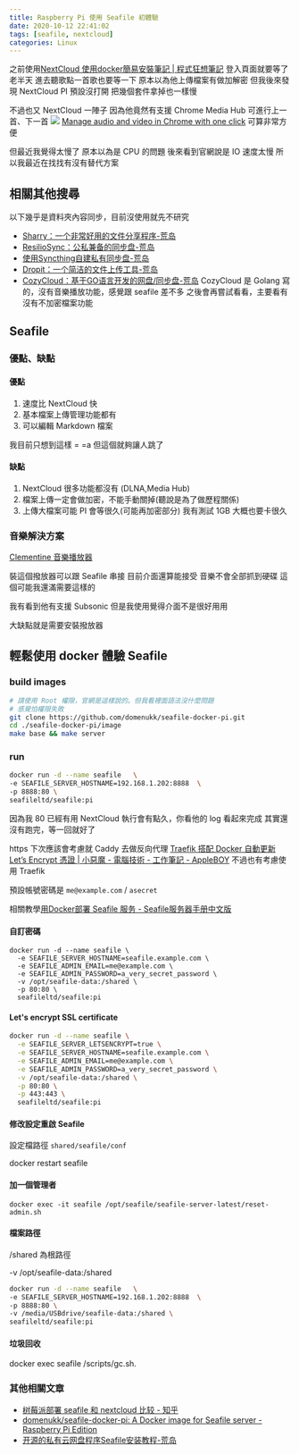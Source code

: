 ```yaml
---
title: Raspberry Pi 使用 Seafile 初體驗
date: 2020-10-12 22:41:02
tags: [seafile, nextcloud]
categories: Linux
---
```


之前使用[NextCloud 使用docker簡易安裝筆記 | 程式狂想筆記](https://malagege.github.io/blog/2018/09/16/NextCloud-%E4%BD%BF%E7%94%A8docker%E7%B0%A1%E6%98%93%E5%AE%89%E8%A3%9D%E7%AD%86%E8%A8%98/#more)
登入頁面就要等了老半天
進去聽歌點一首歌也要等一下
原本以為他上傳檔案有做加解密
但我後來發現 NextCloud PI 預設沒打開
把幾個套件拿掉也一樣慢

不過也又 NextCloud 一陣子
因為他竟然有支援 Chrome Media Hub 
可進行上一首、下一首
![](https://storage.googleapis.com/gweb-uniblog-publish-prod/original_images/Chrome_Media_Control.gif)
[Manage audio and video in Chrome with one click](https://blog.google/products/chrome/manage-audio-and-video-in-chrome/)
可算非常方便

但最近我覺得太慢了
原本以為是 CPU 的問題
後來看到官網說是 IO 速度太慢
所以我最近在找找有沒有替代方案

<!--more-->

## 相關其他搜尋



以下幾乎是資料夾內容同步，目前沒使用就先不研究

- [Sharry：一个非常好用的文件分享程序-荒岛](https://lala.im/7154.html)
- [ResilioSync：公私兼备的同步盘-荒岛](https://lala.im/4737.html)
- [使用Syncthing自建私有同步盘-荒岛](https://lala.im/4731.html)
- [Dropit：一个简洁的文件上传工具-荒岛](https://lala.im/6617.html)
- [CozyCloud：基于GO语言开发的网盘/同步盘-荒岛](https://lala.im/4698.html)
CozyCloud 是 Golang 寫的，沒有音樂播放功能，感覺跟 seafile 差不多
之後會再嘗試看看，主要看有沒有不加密檔案功能

## Seafile

### 優點、缺點

#### 優點

1. 速度比 NextCloud 快
2. 基本檔案上傳管理功能都有
3. 可以編輯 Markdown 檔案

我目前只想到這樣 = =a
但這個就夠讓人跳了

#### 缺點

1. NextCloud 很多功能都沒有 (DLNA,Media Hub)
2. 檔案上傳一定會做加密，不能手動關掉(聽說是為了做歷程關係)
3. 上傳大檔案可能 PI 會等很久(可能再加密部分) 我有測試 1GB 大概也要卡很久

### 音樂解決方案

[Clementine 音樂播放器](https://www.clementine-player.org/zh_TW/)

裝這個撥放器可以跟 Seafile 串接
目前介面還算能接受
音樂不會全部抓到硬碟
這個可能我還滿需要這樣的

我有看到他有支援 Subsonic
但是我使用覺得介面不是很好用用

大缺點就是需要安裝撥放器


## 輕鬆使用 docker 體驗 Seafile

### build images

```bash
# 請使用 Root 權限，官網是這樣說的。但我看裡面語法沒什麼問題
# 感覺怕權限失敗
git clone https://github.com/domenukk/seafile-docker-pi.git
cd ./seafile-docker-pi/image
make base && make server 
```

### run 

```bash
docker run -d --name seafile   \
-e SEAFILE_SERVER_HOSTNAME=192.168.1.202:8888  \
-p 8888:80 \
seafileltd/seafile:pi
```
因為我 80 已經有用 NextCloud 
執行會有點久，你看他的 log 看起來完成
其實還沒有跑完，等一回就好了

https 下次應該會考慮就 Caddy 去做反向代理
[Traefik 搭配 Docker 自動更新 Let’s Encrypt 憑證 | 小惡魔 - 電腦技術 - 工作筆記 - AppleBOY](https://blog.wu-boy.com/2019/01/traefik-docker-and-lets-encrypt/)
不過也有考慮使用 Traefik

預設帳號密碼是 `me@example.com` / `asecret`

相關教學[用Docker部署 Seafile 服务 - Seafile服务器手册中文版](https://manual-cn-origin.seafile.com/deploy/deploy_with_docker)


#### 自訂密碼

```
docker run -d --name seafile \
  -e SEAFILE_SERVER_HOSTNAME=seafile.example.com \
  -e SEAFILE_ADMIN_EMAIL=me@example.com \
  -e SEAFILE_ADMIN_PASSWORD=a_very_secret_password \
  -v /opt/seafile-data:/shared \
  -p 80:80 \
  seafileltd/seafile:pi
```

#### Let's encrypt SSL certificate

```bash
docker run -d --name seafile \
  -e SEAFILE_SERVER_LETSENCRYPT=true \
  -e SEAFILE_SERVER_HOSTNAME=seafile.example.com \
  -e SEAFILE_ADMIN_EMAIL=me@example.com \
  -e SEAFILE_ADMIN_PASSWORD=a_very_secret_password \
  -v /opt/seafile-data:/shared \
  -p 80:80 \
  -p 443:443 \
  seafileltd/seafile:pi
```

#### 修改設定重啟 Seafile

設定檔路徑 `shared/seafile/conf`

docker restart seafile

#### 加一個管理者

```
docker exec -it seafile /opt/seafile/seafile-server-latest/reset-admin.sh
```


#### 檔案路徑

/shared 為根路徑

-v /opt/seafile-data:/shared 

```bash
docker run -d --name seafile   \
-e SEAFILE_SERVER_HOSTNAME=192.168.1.202:8888  \
-p 8888:80 \
-v /media/USBdrive/seafile-data:/shared \
seafileltd/seafile:pi
```

#### 垃圾回收

docker exec seafile /scripts/gc.sh.


### 其他相關文章

- [树莓派部署 seafile 和 nextcloud 比较 - 知乎](https://zhuanlan.zhihu.com/p/140289336)
- [domenukk/seafile-docker-pi: A Docker image for Seafile server - Raspberry Pi Edition](https://github.com/domenukk/seafile-docker-pi)
- [开源的私有云网盘程序Seafile安装教程-荒岛](https://lala.im/671.html)